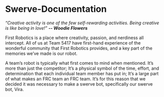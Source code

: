 # Swerve-Documentation

*“Creative activity is one of the few self-rewarding activities. Being creative is like being in love!”*
***-- Woodie Flowers***

First Robotics is a place where creativity, passion, and nerdiness all intercept. All of us at Team 5417 have first-hand experience of the wonderful community that First Robotics provides, and a key part of the memories we’ve made is our robot.

A team’s robot is typically what first comes to mind when mentioned. It’s more than just the competitor; It’s a physical symbol of the time, effort, and determination that each individual team member has put in; It’s a large part of what makes an FRC team an FRC team. It’s for this reason that we decided it was necessary to make a swerve bot, specifically our swerve bot, Vira.